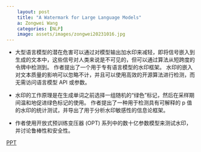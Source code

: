 ```yaml
---
    layout: post
    title: "A Watermark for Large Language Models"
    a: Zongwei Wang
    categories: [NLP]
    image: assets/images/zongwei20231016.jpg
---
```


- 大型语言模型的潜在危害可以通过对模型输出加水印来减轻，即将信号嵌入到生成的文本中，这些信号对人类来说是不可见的，但可以通过算法从短跨度的令牌中检测到。 作者提出了一个用于专有语言模型的水印框架。 水印的嵌入对文本质量的影响可以忽略不计，并且可以使用高效的开源算法进行检测，而无需访问语言模型 API 或参数。 

- 水印的工作原理是在生成单词之前选择一组随机的“绿色”标记，然后在采样期间温和地促进绿色标记的使用。 作者提出了一种用于检测具有可解释的 p 值的水印的统计测试，并导出了用于分析水印敏感性的信息论框架。 

- 作者使用开放式预训练变压器 (OPT) 系列中的数十亿参数模型来测试水印，并讨论鲁棒性和安全性。


[PPT](https://github.com/DMML-CQU/DMML-CQU.github.io/blob/main/assets/ppt/A%20Watermark%20for%20Large%20Language%20Models.pptx)
